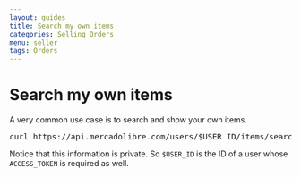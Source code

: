 ```yaml
---
layout: guides
title: Search my own items
categories: Selling Orders
menu: seller
tags: Orders
---
```



# Search my own items

A very common use case is to search and show your own items. 


<pre class="terminal">
curl https://api.mercadolibre.com/users/$USER_ID/items/search?access_token=$ACCESS_TOKEN
</pre>

Notice that this information is private. So `$USER_ID` is the ID of a user whose `ACCESS_TOKEN` is required as well.
